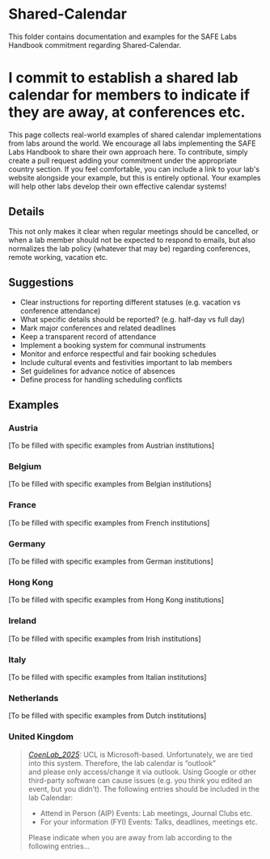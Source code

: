 # Shared-Calendar

This folder contains documentation and examples for the SAFE Labs Handbook commitment regarding Shared-Calendar.

# I commit to establish a shared lab calendar for members to indicate if they are away, at conferences etc.

This page collects real-world examples of shared calendar implementations from labs around the world. We encourage all labs implementing the SAFE Labs Handbook to share their own approach here. To contribute, simply create a pull request adding your commitment under the appropriate country section. If you feel comfortable, you can include a link to your lab's website alongside your example, but this is entirely optional. Your examples will help other labs develop their own effective calendar systems!

## Details
This not only makes it clear when regular meetings should be cancelled, or when a lab member should not be expected to respond to emails, but also normalizes the lab policy (whatever that may be) regarding conferences, remote working, vacation etc.

## Suggestions
- Clear instructions for reporting different statuses (e.g. vacation vs conference attendance)
- What specific details should be reported? (e.g. half-day vs full day)  
- Mark major conferences and related deadlines 
- Keep a transparent record of attendance
- Implement a booking system for communal instruments
- Monitor and enforce respectful and fair booking schedules
- Include cultural events and festivities important to lab members
- Set guidelines for advance notice of absences
- Define process for handling scheduling conflicts

## Examples

### Austria
[To be filled with specific examples from Austrian institutions]

### Belgium
[To be filled with specific examples from Belgian institutions]

### France
[To be filled with specific examples from French institutions]

### Germany
[To be filled with specific examples from German institutions]

### Hong Kong
[To be filled with specific examples from Hong Kong institutions]

### Ireland
[To be filled with specific examples from Irish institutions]

### Italy
[To be filled with specific examples from Italian institutions]

### Netherlands
[To be filled with specific examples from Dutch institutions]

### United Kingdom
>_[CoenLab_2025](https://coen-lab.com/):_ UCL is Microsoft-based. Unfortunately, we are tied into this system. Therefore, the lab calendar is “outlook” and please only access/change it via outlook. Using Google or other third-party software can cause issues (e.g. you think you edited an event, but you didn’t). The following entries should be included in the lab Calendar: 
>- Attend in Person (AIP) Events: Lab meetings, Journal Clubs etc.
>- For your information (FYI) Events: Talks, deadlines, meetings etc.
>
>Please indicate when you are away from lab according to the following entries...

